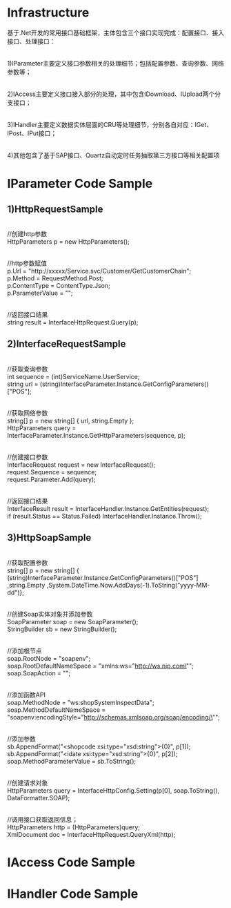 # Infrastructure
基于.Net开发的常用接口基础框架，主体包含三个接口实现完成：配置接口、接入接口、处理接口：

<br>1)IParameter主要定义接口参数相关的处理细节；包括配置参数、查询参数、网络参数等；

<br>2)IAccess主要定义接口接入部分的处理，其中包含IDownload、IUpload两个分支接口；

<br>3)IHandler主要定义数据实体层面的CRU等处理细节，分别各自对应：IGet、IPost、IPut接口；

<br>4)其他包含了基于SAP接口、Quartz自动定时任务抽取第三方接口等相关配置项

# IParameter Code Sample
## 1)HttpRequestSample
<br>//创建http参数
<br> HttpParameters p = new HttpParameters();

<br>//http参数赋值
<br>p.Url = "http://xxxxx/Service.svc/Customer/GetCustomerChain";
<br>p.Method = RequestMethod.Post;
<br>p.ContentType = ContentType.Json;
<br>p.ParameterValue = "";

<br>//返回接口结果
<br>string result = InterfaceHttpRequest.Query(p);
## 2)InterfaceRequestSample
<br>//获取查询参数
<br>int sequence = (int)ServiceName.UserService;
<br>string url = (string)InterfaceParameter.Instance.GetConfigParameters()["POS"];

<br>//获取网络参数
<br>string[] p = new string[] { url, string.Empty };
<br>HttpParameters query = InterfaceParameter.Instance.GetHttpParameters(sequence, p);

<br>//创建接口参数
<br>InterfaceRequest request = new InterfaceRequest();
<br>request.Sequence = sequence;
<br>request.Parameter.Add(query);

<br>//返回接口结果
<br>InterfaceResult<UserEntity> result = InterfaceHandler.Instance.GetEntities<UserEntity>(request);
<br>if (result.Status == Status.Failed) InterfaceHandler.Instance.Throw();

## 3)HttpSoapSample
 <br>//获取配置参数
 <br>string[] p = new string[] { (string)InterfaceParameter.Instance.GetConfigParameters()["POS"]
                                 ,string.Empty
                                 ,System.DateTime.Now.AddDays(-1).ToString("yyyy-MM-dd")};

<br>//创建Soap实体对象并添加参数
<br>SoapParameter soap = new SoapParameter();
<br>StringBuilder sb = new StringBuilder();
 
<br>//添加根节点
<br>soap.RootNode = "soapenv";
<br>soap.RootDefaultNameSpace = "xmlns:ws=\"http://ws.nip.com\"";
<br>soap.SoapAction = "";

<br>//添加函数API
<br>soap.MethodNode = "ws:shopSystemInspectData";
<br>soap.MethodDefaultNameSpace = "soapenv:encodingStyle=\"http://schemas.xmlsoap.org/soap/encoding/\"";

<br>//添加参数
<br>sb.AppendFormat("<shopcode xsi:type=\"xsd:string\">{0}</shopcode>", p[1]);
<br>sb.AppendFormat("<idate xsi:type=\"xsd:string\">{0}</idate>", p[2]);
<br>soap.MethodParameterValue = sb.ToString();  

<br>//创建请求对象
<br>HttpParameters query = InterfaceHttpConfig.Setting(p[0], soap.ToString(), DataFormatter.SOAP);

<br>//调用接口获取返回信息；
<br>HttpParameters http = (HttpParameters)query;
<br>XmlDocument doc = InterfaceHttpRequest.QueryXml(http);
# IAccess Code Sample
# IHandler Code Sample
